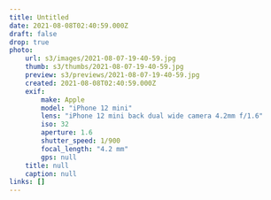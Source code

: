 ```yaml
---
title: Untitled
date: 2021-08-08T02:40:59.000Z
draft: false
drop: true
photo:
    url: s3/images/2021-08-07-19-40-59.jpg
    thumb: s3/thumbs/2021-08-07-19-40-59.jpg
    preview: s3/previews/2021-08-07-19-40-59.jpg
    created: 2021-08-08T02:40:59.000Z
    exif:
        make: Apple
        model: "iPhone 12 mini"
        lens: "iPhone 12 mini back dual wide camera 4.2mm f/1.6"
        iso: 32
        aperture: 1.6
        shutter_speed: 1/900
        focal_length: "4.2 mm"
        gps: null
    title: null
    caption: null
links: []
---
```


